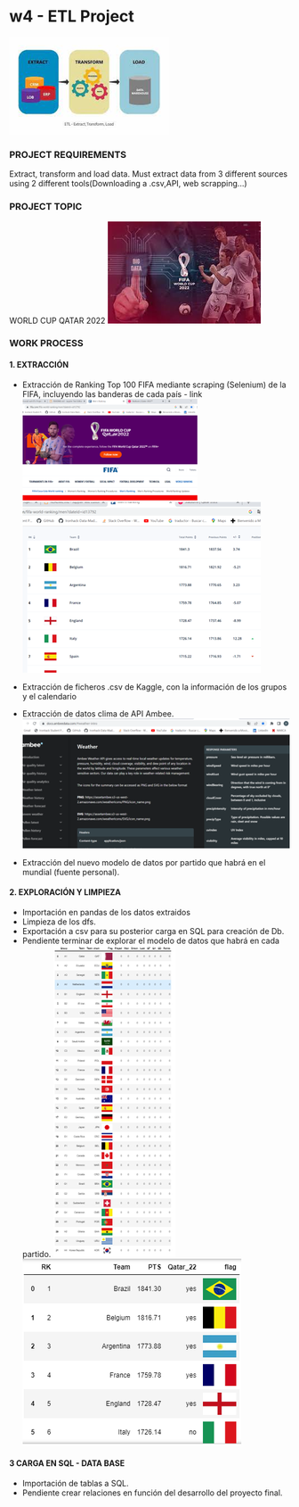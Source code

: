 # w4 - ETL Project
![Image text](https://github.com/Davidteje/-w4-ETL-Project/blob/main/img/ETL_process.jpeg)


### PROJECT REQUIREMENTS
Extract, transform and load data.
Must extract data from 3 different sources using 2 different tools(Downloading a .csv,API, web scrapping...)


### PROJECT TOPIC
WORLD CUP QATAR 2022
![Image text](https://github.com/Davidteje/-w4-ETL-Project/blob/main/img/qatar_big_data.jpeg)


### WORK PROCESS

#### 1. EXTRACCIÓN
- Extracción de Ranking Top 100 FIFA mediante scraping (Selenium) de la FIFA, incluyendo las banderas de cada país - link
![Image text](https://github.com/Davidteje/-w4-ETL-Project/blob/main/img/web_FIFA_1.png)
![Image text](https://github.com/Davidteje/-w4-ETL-Project/blob/main/img/web_FIFA_2.png)

- Extracción de ficheros .csv de Kaggle, con la información de los grupos y el calendario
- Extracción de datos clima de API Ambee.
![Image text](https://github.com/Davidteje/-w4-ETL-Project/blob/main/img/API%20website.png)

- Extracción del nuevo modelo de datos por partido que habrá en el mundial (fuente personal).



#### 2. EXPLORACIÓN Y LIMPIEZA
- Importación en pandas de los datos extraidos
- Limpieza de los dfs.
- Exportación a csv para su posterior carga en SQL para creación de Db.
- Pendiente terminar de explorar el modelo de datos que habrá en cada partido.
![Image text](https://github.com/Davidteje/-w4-ETL-Project/blob/main/img/grupos.png)
![Image text](https://github.com/Davidteje/-w4-ETL-Project/blob/main/img/FIFA_ranking_pandas.png)

#### 3 CARGA EN SQL - DATA BASE
- Importación de tablas a SQL.
- Pendiente crear relaciones en función del desarrollo del proyecto final.













